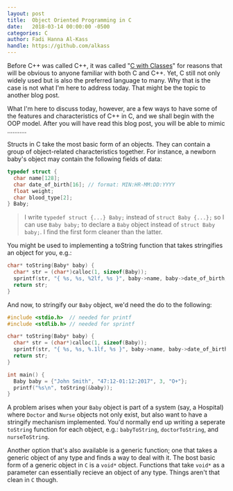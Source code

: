 ```yaml
---
layout: post
title:  Object Oriented Programming in C
date:   2018-03-14 00:00:00 -0500
categories: C
author: Fadi Hanna Al-Kass
handle: https://github.com/alkass
---
```


Before C++ was called C++, it was called "[C with Classes](http://www.cplusplus.com/info/history/)" for reasons that will be obvious to anyone familiar with both C and C++. Yet, C still not only widely used but is also the preferred language to many. Why that is the case is not what I'm here to address today. That might be the topic to another blog post.

What I'm here to discuss today, however, are a few ways to have some of the features and characteristics of C++ in C, and we shall begin with the OOP model. After you will have read this blog post, you will be able to mimic ...........


Structs in C take the most basic form of an objects. They can contain a group of object-related characteristics together. For instance, a newborn baby's object may contain the following fields of data:

```c
typedef struct {
  char name[128];
  char date_of_birth[16]; // format: MIN:HR-MM:DD:YYYY
  float weight;
  char blood_type[2];
} Baby;
```

> I write `typedef struct {...} Baby;` instead of `struct Baby {...};` so I can use `Baby baby;` to declare a `Baby` object instead of `struct Baby baby;`. I find the first form cleaner than the latter.

You might be used to implementing a toString function that takes stringifies an object for you, e.g.:

```c
char* toString(Baby* baby) {
  char* str = (char*)calloc(1, sizeof(Baby));
  sprintf(str, "{ %s, %s, %2lf, %s }", baby->name, baby->date_of_birth, baby->weight, baby->blood_type);
  return str;
}
```

And now, to stringify our `Baby` object, we'd need the do to the following:

```c
#include <stdio.h>  // needed for printf
#include <stdlib.h> // needed for sprintf

char* toString(Baby* baby) {
  char* str = (char*)calloc(1, sizeof(Baby));
  sprintf(str, "{ %s, %s, %.1lf, %s }", baby->name, baby->date_of_birth, baby->weight, baby->blood_type);
  return str;
}

int main() {
  Baby baby = {"John Smith", "47:12-01:12:2017", 3, "O+"};
  printf("%s\n", toString(&baby));
}
```

A problem arises when your `Baby` object is part of a system (say, a Hospital) where `Doctor` and `Nurse` objects not only exist, but also want to have a stringify mechanism implemented. You'd normally end up writing a seperate `toString` function for each object, e.g.: `babyToString`, `doctorToString`, and `nurseToString`.

Another option that's also available is a generic function; one that takes a generic object of any type and finds a way to deal with it. The bost basic form of a generic object in `C` is a `void*` object. Functions that take `void*` as a parameter can essentially recieve an object of any type. Things aren't that clean in `C` though.
